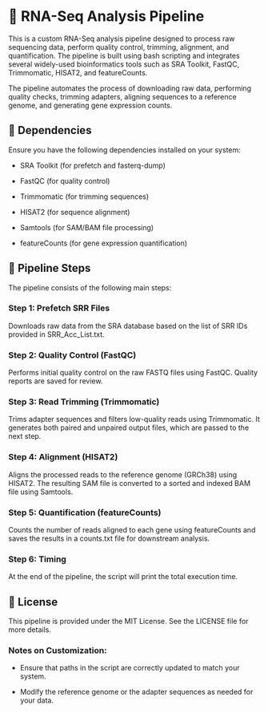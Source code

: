 # 🧬 RNA-Seq Analysis Pipeline


This is a custom RNA-Seq analysis pipeline designed to process raw sequencing data, perform quality control, trimming, alignment, and quantification. The pipeline is built using bash scripting and integrates several widely-used bioinformatics tools such as SRA Toolkit, FastQC, Trimmomatic, HISAT2, and featureCounts.

The pipeline automates the process of downloading raw data, performing quality checks, trimming adapters, aligning sequences to a reference genome, and generating gene expression counts.


## 🧰 Dependencies
Ensure you have the following dependencies installed on your system:

- SRA Toolkit (for prefetch and fasterq-dump)

- FastQC (for quality control)

- Trimmomatic (for trimming sequences)

- HISAT2 (for sequence alignment)

- Samtools (for SAM/BAM file processing)

- featureCounts (for gene expression quantification)


## 🔁 Pipeline Steps
The pipeline consists of the following main steps:

### Step 1: Prefetch SRR Files
Downloads raw data from the SRA database based on the list of SRR IDs provided in SRR_Acc_List.txt.

### Step 2: Quality Control (FastQC)
Performs initial quality control on the raw FASTQ files using FastQC. Quality reports are saved for review.

### Step 3: Read Trimming (Trimmomatic)
Trims adapter sequences and filters low-quality reads using Trimmomatic. It generates both paired and unpaired output files, which are passed to the next step.

### Step 4: Alignment (HISAT2)
Aligns the processed reads to the reference genome (GRCh38) using HISAT2. The resulting SAM file is converted to a sorted and indexed BAM file using Samtools.

### Step 5: Quantification (featureCounts)
Counts the number of reads aligned to each gene using featureCounts and saves the results in a counts.txt file for downstream analysis.

### Step 6: Timing
At the end of the pipeline, the script will print the total execution time.


## 📃 License
This pipeline is provided under the MIT License. See the LICENSE file for more details.

### Notes on Customization:
- Ensure that paths in the script are correctly updated to match your system.

- Modify the reference genome or the adapter sequences as needed for your data.
